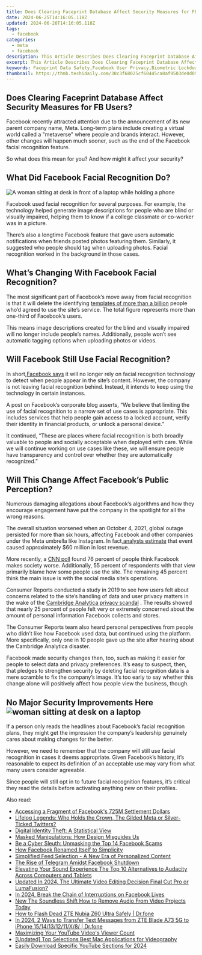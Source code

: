 ```yaml
---
title: Does Clearing Faceprint Database Affect Security Measures for FB Users?
date: 2024-06-25T14:16:05.118Z
updated: 2024-06-26T14:16:05.118Z
tags:
  - facebook
categories:
  - meta
  - facebook
description: This Article Describes Does Clearing Faceprint Database Affect Security Measures for FB Users?
excerpt: This Article Describes Does Clearing Faceprint Database Affect Security Measures for FB Users?
keywords: Faceprint Data Safety,Facebook User Privacy,Biometric Lockdowns Impact,Clearing Facial IDs,Security & Biometrics,FB Authentication Changes,Protecting Userfaceprints
thumbnail: https://thmb.techidaily.com/30c3f68025cf60445ca0af9503de0d05421151fac72dff09f39b3449e1fcd630.jpg
---
```


## Does Clearing Faceprint Database Affect Security Measures for FB Users?

 Facebook recently attracted attention due to the announcement of its new parent company name, Meta. Long-term plans include creating a virtual world called a "metaverse" where people and brands interact. However, other changes will happen much sooner, such as the end of the Facebook facial recognition feature.

 So what does this mean for you? And how might it affect your security?

## What Did Facebook Facial Recognition Do?

![A woman sitting at desk in front of a laptop while holding a phone](https://static1.makeuseofimages.com/wordpress/wp-content/uploads/2021/11/woman-in-front-of-laptop-holding-phone.jpg)

 Facebook used facial recognition for several purposes. For example, the technology helped generate image descriptions for people who are blind or visually impaired, helping them to know if a college classmate or co-worker was in a picture.

 There’s also a longtime Facebook feature that gave users automatic notifications when friends posted photos featuring them. Similarly, it suggested who people should tag when uploading photos. Facial recognition worked in the background in those cases.

## What’s Changing With Facebook Facial Recognition?

 The most significant part of Facebook’s move away from facial recognition is that it will delete the identifying [templates of more than a billion](https://about.fb.com/news/2021/11/update-on-use-of-face-recognition/) people who’d agreed to use the site’s service. The total figure represents more than one-third of Facebook’s users.

 This means image descriptions created for the blind and visually impaired will no longer include people’s names. Additionally, people won’t see automatic tagging options when uploading photos or videos.

## Will Facebook Still Use Facial Recognition?

 In short,[Facebook says](http://www.makeuseof.com/meta-killing-facebooks-facial-recognition-system/) it will no longer rely on facial recognition technology to detect when people appear in the site’s content. However, the company is not leaving facial recognition behind. Instead, it intends to keep using the technology in certain instances.

 A post on Facebook’s corporate blog asserts, “We believe that limiting the use of facial recognition to a narrow set of use cases is appropriate. This includes services that help people gain access to a locked account, verify their identity in financial products, or unlock a personal device.”

 It continued, “These are places where facial recognition is both broadly valuable to people and socially acceptable when deployed with care. While we will continue working on use cases like these, we will ensure people have transparency and control over whether they are automatically recognized.”

## Will This Change Affect Facebook’s Public Perception?

 Numerous damaging allegations about Facebook’s algorithms and how they encourage engagement have put the company in the spotlight for all the wrong reasons.

 The overall situation worsened when an October 4, 2021, global outage persisted for more than six hours, affecting Facebook and other companies under the Meta umbrella like Instagram. In fact,[analysts estimate](http://journal.uptimeinstitute.com/too-big-to-fail-facebooks-global-outage/) that event caused approximately $60 million in lost revenue.

 More recently, a [CNN poll](http://edition.cnn.com/2021/11/10/business/cnn-poll-facebook/index.html) found 76 percent of people think Facebook makes society worse. Additionally, 55 percent of respondents with that view primarily blame how some people use the site. The remaining 45 percent think the main issue is with the social media site’s operations.

 Consumer Reports conducted a study in 2019 to see how users felt about concerns related to the site’s handling of data and user privacy matters in the wake of the [Cambridge Analytica privacy scandal](http://www.makeuseof.com/ways-facebook-invades-privacy-stop/) . The results showed that nearly 25 percent of people felt very or extremely concerned about the amount of personal information Facebook collects and stores.

 The Consumer Reports team also heard personal perspectives from people who didn’t like how Facebook used data, but continued using the platform. More specifically, only one in 10 people gave up the site after hearing about the Cambridge Analytica disaster.

 Facebook made security changes then, too, such as making it easier for people to select data and privacy preferences. It’s easy to suspect, then, that pledges to strengthen security by deleting facial recognition data is a mere scramble to fix the company’s image. It’s too early to say whether this change alone will positively affect how people view the business, though.

## No Major Security Improvements Here ![woman sitting at desk on a laptop](https://static1.makeuseofimages.com/wordpress/wp-content/uploads/2021/11/person-at-desk-on-laptop.jpg)

 If a person only reads the headlines about Facebook’s facial recognition plans, they might get the impression the company’s leadership genuinely cares about making changes for the better.

 However, we need to remember that the company will still use facial recognition in cases it deems appropriate. Given Facebook’s history, it’s reasonable to expect its definition of an acceptable use may vary from what many users consider agreeable.

 Since people will still opt in to future facial recognition features, it’s critical they read the details before activating anything new on their profiles.


<ins class="adsbygoogle"
     style="display:block"
     data-ad-format="autorelaxed"
     data-ad-client="ca-pub-7571918770474297"
     data-ad-slot="1223367746"></ins>



<ins class="adsbygoogle"
     style="display:block"
     data-ad-client="ca-pub-7571918770474297"
     data-ad-slot="8358498916"
     data-ad-format="auto"
     data-full-width-responsive="true"></ins>

<span class="atpl-alsoreadstyle">Also read:</span>
<div><ul>
<li><a href="https://facebook.techidaily.com/accessing-a-fragment-of-facebooks-725m-settlement-dollars/"><u>Accessing a Fragment of Facebook's 725M Settlement Dollars</u></a></li>
<li><a href="https://facebook.techidaily.com/lifelog-legends-who-holds-the-crown-the-gilded-meta-or-silver-ticked-twitters/"><u>Lifelog Legends: Who Holds the Crown, The Gilded Meta or Silver-Ticked Twitters?</u></a></li>
<li><a href="https://facebook.techidaily.com/digital-identity-theft-a-statistical-view/"><u>Digital Identity Theft: A Statistical View</u></a></li>
<li><a href="https://facebook.techidaily.com/masked-manipulations-how-design-misguides-us/"><u>Masked Manipulations: How Design Misguides Us</u></a></li>
<li><a href="https://facebook.techidaily.com/be-a-cyber-sleuth-unmasking-the-top-14-facebook-scams/"><u>Be a Cyber Sleuth: Unmasking the Top 14 Facebook Scams</u></a></li>
<li><a href="https://facebook.techidaily.com/how-facebook-renamed-itself-to-simplicity/"><u>How Facebook Renamed Itself to Simplicity</u></a></li>
<li><a href="https://facebook.techidaily.com/simplified-feed-selection-a-new-era-of-personalized-content/"><u>Simplified Feed Selection - A New Era of Personalized Content</u></a></li>
<li><a href="https://facebook.techidaily.com/the-rise-of-telegram-amidst-facebook-shutdown/"><u>The Rise of Telegram Amidst Facebook Shutdown</u></a></li>
<li><a href="https://sound-tweaking.techidaily.com/elevating-your-sound-experience-the-top-10-alternatives-to-audacity-across-computers-and-tablets/"><u>Elevating Your Sound Experience The Top 10 Alternatives to Audacity Across Computers and Tablets</u></a></li>
<li><a href="https://video-creation-software.techidaily.com/updated-in-2024-the-ultimate-video-editing-decision-final-cut-pro-or-lumafusion/"><u>Updated In 2024, The Ultimate Video Editing Decision Final Cut Pro or LumaFusion?</u></a></li>
<li><a href="https://facebook-video-content.techidaily.com/in-2024-break-the-chain-of-interruptions-on-facebook-lives/"><u>In 2024, Break the Chain of Interruptions on Facebook Lives</u></a></li>
<li><a href="https://voice-adjusting.techidaily.com/new-the-soundless-shift-how-to-remove-audio-from-video-projects-today/"><u>New The Soundless Shift How to Remove Audio From Video Projects Today</u></a></li>
<li><a href="https://fix-guide.techidaily.com/how-to-flash-dead-zte-nubia-z60-ultra-safely-drfone-by-drfone-fix-android-problems-fix-android-problems/"><u>How to Flash Dead ZTE Nubia Z60 Ultra Safely | Dr.fone</u></a></li>
<li><a href="https://android-transfer.techidaily.com/in-2024-2-ways-to-transfer-text-messages-from-zte-blade-a73-5g-to-iphone-1514131211x8-drfone-by-drfone-transfer-from-android-transfer-from-android/"><u>In 2024, 2 Ways to Transfer Text Messages from ZTE Blade A73 5G to iPhone 15/14/13/12/11/X/8/ | Dr.fone</u></a></li>
<li><a href="https://extra-lessons.techidaily.com/maximizing-your-youtube-videos-viewer-count/"><u>Maximizing Your YouTube Video's Viewer Count</u></a></li>
<li><a href="https://visual-screen-recording.techidaily.com/updated-top-selections-best-mac-applications-for-videography/"><u>[Updated] Top Selections  Best Mac Applications for Videography</u></a></li>
<li><a href="https://youtube-videos.techidaily.com/easily-download-specific-youtube-sections-for-2024/"><u>Easily Download Specific YouTube Sections for 2024</u></a></li>
</ul></div>
